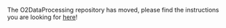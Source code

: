 The O2DataProcessing repository has moved, please find the instructions you are looking for [here](https://github.com/AliceO2Group/O2DPG/blob/master/DATA/aliecs_documentation/README.md)!
